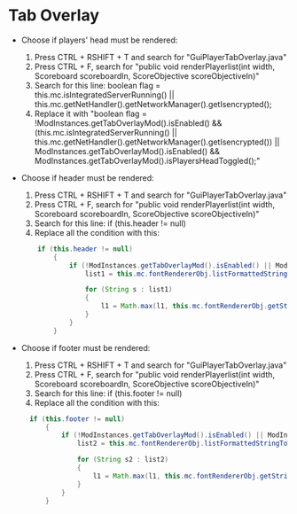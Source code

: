 # Tab Overlay

- Choose if players' head must be rendered:
  1. Press CTRL + RSHIFT + T and search for "GuiPlayerTabOverlay.java"
  2. Press CTRL + F, search for "public void renderPlayerlist(int width, Scoreboard scoreboardIn, ScoreObjective scoreObjectiveIn)"
  3. Search for this line: boolean flag = this.mc.isIntegratedServerRunning() || this.mc.getNetHandler().getNetworkManager().getIsencrypted();
  4. Replace it with "boolean flag = !ModInstances.getTabOverlayMod().isEnabled() && (this.mc.isIntegratedServerRunning() || this.mc.getNetHandler().getNetworkManager().getIsencrypted()) || ModInstances.getTabOverlayMod().isEnabled() && ModInstances.getTabOverlayMod().isPlayersHeadToggled();"
- Choose if header must be rendered:

  1. Press CTRL + RSHIFT + T and search for "GuiPlayerTabOverlay.java"
  2. Press CTRL + F, search for "public void renderPlayerlist(int width, Scoreboard scoreboardIn, ScoreObjective scoreObjectiveIn)"
  3. Search for this line: if (this.header != null)
  4. Replace all the condition with this:

  ```java
      if (this.header != null)
          {
              if (!ModInstances.getTabOverlayMod().isEnabled() || ModInstances.getTabOverlayMod().isEnabled() && ModInstances.getTabOverlayMod().isHeaderToggled()) {
                  list1 = this.mc.fontRendererObj.listFormattedStringToWidth(this.header.getFormattedText(), width - 50);

                  for (String s : list1)
                  {
                      l1 = Math.max(l1, this.mc.fontRendererObj.getStringWidth(s));
                  }
              }
          }
  ```

- Choose if footer must be rendered:

  1. Press CTRL + RSHIFT + T and search for "GuiPlayerTabOverlay.java"
  2. Press CTRL + F, search for "public void renderPlayerlist(int width, Scoreboard scoreboardIn, ScoreObjective scoreObjectiveIn)"
  3. Search for this line: if (this.footer != null)
  4. Replace all the condition with this:

  ```java
    if (this.footer != null)
        {
        	if (!ModInstances.getTabOverlayMod().isEnabled() || ModInstances.getTabOverlayMod().isEnabled() && ModInstances.getTabOverlayMod().isFooterToggled()) {
        		list2 = this.mc.fontRendererObj.listFormattedStringToWidth(this.footer.getFormattedText(), width - 50);

                for (String s2 : list2)
                {
                    l1 = Math.max(l1, this.mc.fontRendererObj.getStringWidth(s2));
                }
            }
        }
  ```
